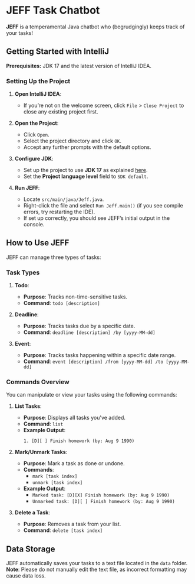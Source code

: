 # JEFF Task Chatbot

**JEFF** is a temperamental Java chatbot who (begrudgingly) keeps track of your tasks!

## Getting Started with IntelliJ

**Prerequisites:** JDK 17 and the latest version of IntelliJ IDEA.

### Setting Up the Project
1. **Open IntelliJ IDEA**:
   - If you’re not on the welcome screen, click `File` > `Close Project` to close any existing project first.

2. **Open the Project**:
   - Click `Open`.
   - Select the project directory and click `OK`.
   - Accept any further prompts with the default options.

3. **Configure JDK**:
   - Set up the project to use **JDK 17** as explained [here](https://www.jetbrains.com/help/idea/sdk.html#set-up-jdk).
   - Set the **Project language level** field to `SDK default`.

4. **Run JEFF**:
   - Locate `src/main/java/Jeff.java`.
   - Right-click the file and select `Run Jeff.main()` (if you see compile errors, try restarting the IDE).
   - If set up correctly, you should see JEFF’s initial output in the console.

## How to Use JEFF

JEFF can manage three types of tasks:

### Task Types
1. **Todo**:
   - **Purpose**: Tracks non-time-sensitive tasks.
   - **Command**: `todo [description]`

2. **Deadline**:
   - **Purpose**: Tracks tasks due by a specific date.
   - **Command**: `deadline [description] /by [yyyy-MM-dd]`

3. **Event**:
   - **Purpose**: Tracks tasks happening within a specific date range.
   - **Command**: `event [description] /from [yyyy-MM-dd] /to [yyyy-MM-dd]`

### Commands Overview
You can manipulate or view your tasks using the following commands:

1. **List Tasks**:
   - **Purpose**: Displays all tasks you've added.
   - **Command**: `list`
   - **Example Output**:
     ```
     1. [D][ ] Finish homework (by: Aug 9 1990)
     ```

2. **Mark/Unmark Tasks**:
   - **Purpose**: Mark a task as done or undone.
   - **Commands**:
      - `mark [task index]`
      - `unmark [task index]`
   - **Example Output**:
      - `Marked task: [D][X] Finish homework (by: Aug 9 1990)`
      - `Unmarked task: [D][ ] Finish homework (by: Aug 9 1990)`

3. **Delete a Task**:
   - **Purpose**: Removes a task from your list.
   - **Command**: `delete [task index]`

## Data Storage

JEFF automatically saves your tasks to a text file located in the `data` folder. **Note**: Please do not manually edit the text file, as incorrect formatting may cause data loss.
